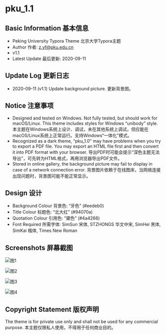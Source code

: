 # pku_1.1

## Basic Information 基本信息

* Peking University Typora Theme 北京大学Typora主题
* Author 作者: z.yf@pku.edu.cn
* v1.1
* Latest Update 最后更新: 2020-09-11

## Update Log 更新日志

* 2020-09-11 (v1.1) Update background picture. 更新背景图。

## Notice 注意事项

* Designed and tested on Windows. Not fully tested, but should work for macOS/Linux. This theme includes styles for Windows “unibody” style. 本主题在Windows系统上设计、调试，未在其他系统上调试，但应能在macOS/Linux系统上正常运行。支持Windows“一体化”模式。
* Recognized as a dark theme, “pku_1.0” may have problems when you try to export a PDF file. You may export an HTML file first and then convert it into PDF format with your browser. 导出PDF时可能会提示“深色主题无法导出”，可先转为HTML格式，再用浏览器导出PDF文件。
* Stored in online gallery, the background picture may fail to display in case of a network connection error. 背景图片依赖于在线图床，当网络连接出现问题时，背景图可能不能正常显示。

## Design 设计

* Background Colour 背景色: “牙色” (#eedeb0)
* Title Colour 标题色: “北大红” (#94070a)
* Quotation Colour 引用色: “黛色” (#4a4266)
* Font Required 所需字体: SimSun 宋体, STZHONGS 华文中宋, SimHei 黑体, SimKai 楷体, Times New Roman

## Screenshots 屏幕截图

![图1](https://s1.ax1x.com/2020/07/24/UjN6sO.jpg)

![图2](https://s1.ax1x.com/2020/07/24/UjN2ee.jpg)

![图3](https://s1.ax1x.com/2020/07/24/UjNcLD.jpg)

![图4](https://s1.ax1x.com/2020/07/24/UjNyQK.jpg)

## Copyright Statement 版权声明

The theme is for private use only and shall not be used for any commercial purpose. 本主题仅限私人使用，不得用于任何商业目的。
